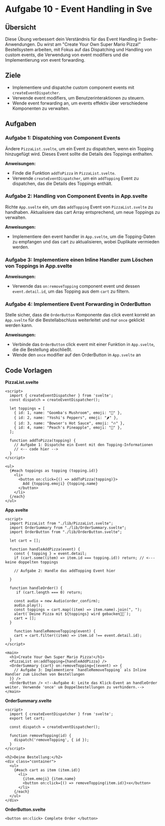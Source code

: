 # Aufgabe 10 - Event Handling in Sve

## Übersicht

Diese Übung verbessert dein Verständnis für das Event Handling in Svelte-Anwendungen. Du wirst am "Create Your Own Super Mario Pizza!" Bestellsystem arbeiten, mit Fokus auf das Dispatching und Handling von custom events, die Verwendung von event modifiers und die Implementierung von event forwarding.

## Ziele

- Implementiere und dispatche custom component events mit `createEventDispatcher`.
- Verwende event modifiers, um Benutzerinteraktionen zu steuern.
- Wende event forwarding an, um events effektiv über verschiedene Komponenten zu verwalten.

## Aufgaben

### Aufgabe 1: Dispatching von Component Events

Ändere `PizzaList.svelte`, um ein Event zu dispatchen, wenn ein Topping hinzugefügt wird. Dieses Event sollte die Details des Toppings enthalten.

**Anweisungen:**

- Finde die Funktion `addToPizza` in `PizzaList.svelte`.
- Verwende `createEventDispatcher`, um ein `addTopping` Event zu dispatchen, das die Details des Toppings enthält.

### Aufgabe 2: Handling von Component Events in App.svelte

Richte `App.svelte` ein, um das `addTopping` Event von `PizzaList.svelte` zu handhaben. Aktualisiere das cart Array entsprechend, um neue Toppings zu verwalten.

**Anweisungen:**

- Implementiere den event handler in `App.svelte`, um die Topping-Daten zu empfangen und das cart zu aktualisieren, wobei Duplikate vermieden werden.

### Aufgabe 3: Implementiere einen Inline Handler zum Löschen von Toppings in App.svelte

**Anweisungen:**

- Verwende das `on:removeTopping` component event und dessen `event.detail.id`, um das Topping aus dem `cart` zu filtern.

### Aufgabe 4: Implementiere Event Forwarding in OrderButton

Stelle sicher, dass die `OrderButton` Komponente das click event korrekt an `App.svelte` für die Bestellabschluss weiterleitet und nur `once` geklickt werden kann.

**Anweisungen:**

- Verbinde das `OrderButton` click event mit einer Funktion in `App.svelte`, die die Bestellung abschließt.
- Wende den `once` modifier auf den OrderButton in `App.svelte` an

## Code Vorlagen

**PizzaList.svelte**

```svelte
<script>
  import { createEventDispatcher } from 'svelte';
  const dispatch = createEventDispatcher();

  let toppings = [
    { id: 1, name: "Goomba's Mushroom", emoji: "🍄" },
    { id: 2, name: "Yoshi's Peppers", emoji: "🌶️" },
    { id: 3, name: "Bowser's Hot Sauce", emoji: "🔥" },
    { id: 4, name: "Peach's Pineapple", emoji: "🍍" },
  ];

  function addToPizza(topping) {
    // Aufgabe 1: Dispatche ein Event mit den Topping-Informationen
    // <-- code hier -->
  }
</script>

<ul>
  {#each toppings as topping (topping.id)}
    <li>
      <button on:click={() => addToPizza(topping)}>
        Add {topping.emoji} {topping.name}
      </button>
    </li>
  {/each}
</ul>
```

**App.svelte**

```svelte
<script>
  import PizzaList from "./lib/PizzaList.svelte";
  import OrderSummary from "./lib/OrderSummary.svelte";
  import OrderButton from "./lib/OrderButton.svelte";

  let cart = [];

  function handleAddPizza(event) {
    const { topping } = event.detail;
    if (cart.some((item) => item.id === topping.id)) return; // <---keine doppelten toppings

    // Aufgabe 2: Handle das addTopping Event hier

  }

  function handleOrder() {
     if (cart.length === 0) return;

    const audio = new Audio(order_confirm);
    audio.play();
    const toppings = cart.map((item) => item.name).join(", ");
    alert(`Deine Pizza mit ${toppings} wird gebacken🍕🎉`);
    cart = [];
  }

    function handleRemoveTopping(event) {
    cart = cart.filter((item) => item.id !== event.detail.id);
  }
</script>

<main>
  <h1>Create Your Own Super Mario Pizza!</h1>
  <PizzaList on:addTopping={handleAddPizza} />
  <OrderSummary {cart} on:removeTopping={(event) => {
    // Aufgabe 3: Implementiere `handleRemoveTopping` als Inline Handler zum Löschen von Bestellungen
  }} />
  <OrderButton /> <!--Aufgabe 4: Leite das Klick-Event an handleOrder weiter. Verwende 'once' um Doppelbestellungen zu verhindern.-->
</main>
```

**OrderSummary.svelte**

```svelte
<script>
  import { createEventDispatcher } from 'svelte';
  export let cart;

  const dispatch = createEventDispatcher();

  function removeTopping(id) {
    dispatch('removeTopping', { id });
  }
</script>

<h2>Deine Bestellung:</h2>
<div class="container">
  <ul>
    {#each cart as item (item.id)}
      <li>
        {item.emoji} {item.name}
        <button on:click={() => removeTopping(item.id)}>x</button>
      </li>
    {/each}
  </ul>
</div>
```

**OrderButton.svelte**

```svelte
<button on:click> Complete Order </button>
```
